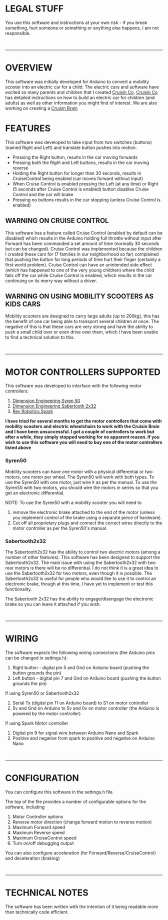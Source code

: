 # LEGAL STUFF

You use this software and instructions at your own risk - if you break something, hurt someone or something or anything else happens, I am not responsible.

<br>

-------------------------------------------------------------------------------------------------------
# OVERVIEW

This software was initially developed for Arduino to convert a mobility scooter into an electric car for a child. The electric cars and software have excited so many parents and children that I created [Cruisin Co](https://cruisin.co). [Cruisin Co](https://cruisin.co) has detailed instructions on how to build an electric car for children (and adults) as well as other information you might find of interest. We are also working on creating a [Cruisin Brain](https://cruisin.co/cruisin-brain/cruisinBrain/)

# FEATURES

This software was developed to take input from two switches (buttons) (named Right and Left) and translate button pushes into motion.

- Pressing the Right button, results in the car moving forwards
- Pressing both the Right and Left buttons, results in the car moving reverse
- Holding the Right button for longer than 30 seconds, results in CruiseControl being enabled (car moves forward without input)
- When Cruise Control is enabled pressing the Left (at any time) or Right (5 seconds after Cruise Control is enabled) button disables Cruise Control and the car will brake
- Pressing no buttons results in the car stopping (unless Cruise Control is enabled)

## WARNING ON CRUISE CONTROL
This software has a feature called Cruise Control (enabled by default can be disabled) which results in the Arduino holding full throttle without input after Forward has been commanded a set amount of time (normally 30 seconds but can be changed). Cruise Control was implemented 
because the children I created these cars for (7 families in our neighborhood so far) complained that pushing the button for long periods of time hurt their finger (certainly a first world problem). Cruise Control can have an unintended side effect (which has happened to one of the very young children) where the child falls off the car while Cruise Control is enabled, which results in the car continuing on its merry way without a driver.

## WARNING ON USING MOBILITY SCOOTERS AS KIDS CARS
Mobility scooters are designed to carry large adults (up to 200kg), this has the benefit of one car being able to transport several children at once. The negative of this is that these cars are very strong and have the ability to push a small child over or even drive over them, which I have been unable to find a technical solution to this. 

<br>

-------------------------------------------------------------------------------------------------------

# MOTOR CONTROLLERS SUPPORTED

This software was developed to interface with the following motor controllers:

1. [Dimension Engineering Syren 50](https://www.dimensionengineering.com/products/syren50)
2. [Dimension Engineering Sabertooth 2x32](https://www.dimensionengineering.com/products/sabertooth2x32)
3. [Rev Robotics Spark](http://www.revrobotics.com/rev-11-1200/)

**I have tried for several months to get the motor controllers that come with mobility scooters and electric wheelchairs to work with the Cruisin Brain and I have been unsuccessful. I got a couple of controllers to work but after a while, they simply stopped working for no apparent reason. If you wish to use this software you will need to buy one of the motor controllers listed above**

### Syren50

Mobility scooters can have one motor with a physical differential or two motors, one motor per wheel. The Syren50 will work with both types. To use the Syren50 with one motor, just wire it as per the manual. To use the Syren50 with two motors, you should wire the motors in series so that you get an electronic differential.

NOTE: To use the Syren50 with a mobility scooter you will need to
1. remove the electronic brake attached to the end of the motor (unless you implement control of the brake using a separate piece of hardware). 
2. Cut off all proprietary plugs and connect the correct wires directly to the motor controller as per the Syren50's manual.

### Sabertooth2x32

The Sabertooth2x32 has the ability to control two electric motors (among a number of other features). This software has been designed to support the Sabertooth2x32. The main issue with using the Sabertooth2x32 with two rear motors is there will be no differential. I do not think it is a great idea to use the Sabertooth2x32 for two motors, even though it is possible. The Sabertooth2x32 is useful for people who would like to use it to control an electronic brake, though at this time, I have yet to implement or test this functionality.

The Sabertooth 2x32 has the ability to engage/disengage the electronic brake so you can leave it attached if you wish.

<br>

-------------------------------------------------------------------------------------------------------

# WIRING

The software expects the following wiring connections (the Arduino pins can be changed in settings.h):

1. Right button - digital pin 5 and Gnd on Arduino board (pushing the button grounds the pin)
2. Left button - digital pin 7 and Gnd on Arduino board (pushing the button grounds the pin)

If using Syren50 or Sabertooth2x32

1. Serial Tx (digital pin 11 on Arduino board) to S1 on motor controller
2. 5v and Gnd on Arduino to 5v and 0v on motor controller (the Arduino is powered by the motor controller)

If using Spark Motor controller

1. Digital pin 9 for signal wire between Arduino Nano and Spark
2. Positive and negative from spark to positive and negative on Arduino Nano

<br>

-------------------------------------------------------------------------------------------------------

# CONFIGURATION

You can configure this software in the settings.h file.

The top of the file provides a number of configurable options for the software, including 

1. Motor Controller options
2. Reverse motor direction (change forward motion to reverse motion)
3. Maximum Forward speed
4. Maximum Reverse speed
5. Maximum CruiseControl speed
6. Turn on/off debugging output

You can also configure acceleration (for Forward/Reverse/CruiseControl) and deceleration (braking)

<br>

-------------------------------------------------------------------------------------------------------

# TECHNICAL NOTES

The software has been written with the intention of it being readable more than technically code efficient.
